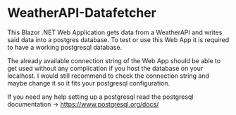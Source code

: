 # WeatherAPI-Datafetcher

This Blazor .NET Web Application gets data from a WeatherAPI and writes said data into a postgres database. To test or use this Web App it is required to have a working postgresql database.

The already available connection string of the Web App should be able to get used without any complication if you host the database on your localhost. I would still recommend to check the connection string and maybe change it so it fits your postgresql configuration.

If you need any help setting up a postgresql read the postgresql documentation -> https://www.postgresql.org/docs/
